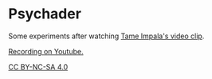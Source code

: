 # Psychader

Some experiments after watching [Tame Impala's video clip](https://www.youtube.com/watch?v=wycjnCCgUes).

[Recording on Youtube.](https://www.youtube.com/watch?v=xJyrs7FvB_0)

[CC BY-NC-SA 4.0](https://creativecommons.org/licenses/by-nc-sa/4.0/)
